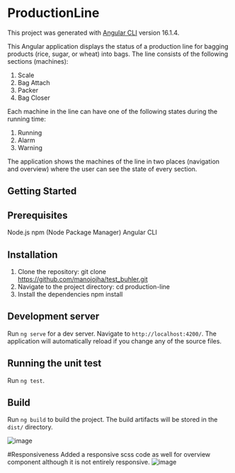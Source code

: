 # ProductionLine

This project was generated with [Angular CLI](https://github.com/angular/angular-cli) version 16.1.4.

This Angular application displays the status of a production line for bagging products (rice, sugar, or wheat) into bags. The line consists of the following sections (machines):

1. Scale
2. Bag Attach
3. Packer
4. Bag Closer
   
Each machine in the line can have one of the following states during the running time:

1. Running
2. Alarm
3. Warning
   
The application shows the machines of the line in two places (navigation and overview) where the user can see the state of every section.

## Getting Started
## Prerequisites
Node.js
npm (Node Package Manager)
Angular CLI

## Installation
1. Clone the repository: git clone https://github.com/manojojha/test_buhler.git
2. Navigate to the project directory:
   cd production-line
4. Install the dependencies
   npm install

## Development server

Run `ng serve` for a dev server. Navigate to `http://localhost:4200/`. The application will automatically reload if you change any of the source files.

## Running the unit test

Run `ng test`.

## Build

Run `ng build` to build the project. The build artifacts will be stored in the `dist/` directory.

![image](https://github.com/user-attachments/assets/f8e4ca5e-d548-4b7c-9ce6-61205f0dd383)

#Responsiveness
Added a responsive scss code as well for overview component although it is not entirely responsive.
![image](https://github.com/user-attachments/assets/b59e9382-65ef-47dd-b50f-3f3e43d396a0)



